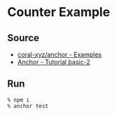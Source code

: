 # Counter Example
## Source
- [coral-xyz/anchor - Examples](https://github.com/coral-xyz/anchor#examples)
- [Anchor - Tutorial basic-2](https://github.com/coral-xyz/anchor/tree/master/examples/tutorial/basic-2)

## Run
```
% npm i
% anchor test
```